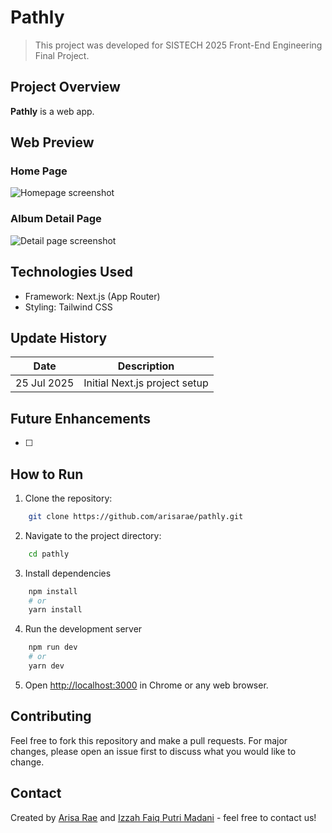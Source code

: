 # Pathly

> This project was developed for SISTECH 2025 Front-End Engineering Final Project.

## Project Overview

**Pathly** is a web app.

## Web Preview

### Home Page
![Homepage screenshot]()

### Album Detail Page
![Detail page screenshot]()


## Technologies Used

- Framework: Next.js (App Router)
- Styling: Tailwind CSS

## Update History

| Date          | Description                                                 | 
|---------------|-------------------------------------------------------------|
| 25 Jul 2025   | Initial Next.js project setup                               |

## Future Enhancements

- [ ] 

## How to Run

1. Clone the repository:
```bash
    git clone https://github.com/arisarae/pathly.git
```

2. Navigate to the project directory:
    
```bash
    cd pathly
```

3. Install dependencies
```bash
    npm install
    # or
    yarn install
```

4. Run the development server
```bash
    npm run dev
    # or
    yarn dev
```

5. Open [http://localhost:3000](http://localhost:3000) in Chrome or any web browser. 

## Contributing

Feel free to fork this repository and make a pull requests. For major changes, please open an issue first to discuss what you would like to change.

## Contact

Created by [Arisa Rae](linkedin.com/in/arisa-raezzura) and [Izzah Faiq Putri Madani](linkedin.com/in/izzahfaiqputri) - feel free to contact us!